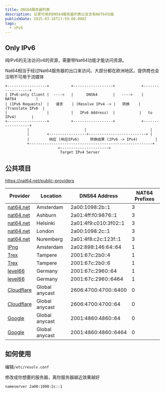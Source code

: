 ```yaml
---
title: DNS64服务器列表
description: 记录可用的DNS64服务器列表以及含有NAT64功能
publishDate: 2025-03-16T17:59:00.000Z
tags:
  - iPv6
---
```

## Only IPv6

纯IPv6的无法访问v4的资源，需要带Nat64功能才能访问资源。

Nat64相当于经过Nat64服务器的出口来访问。大部分都在欧洲地区。提供商也会注明不可用于流媒体
```
+------------------+          +------------------+            +------------------+
| IPv6-only Client |  ---->   |      DNS64       |   ---->    |    NAT64         |
| (IPv6 Requests)  |   请求    | (Resolve IPv4 -> |   转换    | (Translate IPv6  |
|                  |          |   IPv6 Address)  |           |   to IPv4)       |
+------------------+          +------------------+            +------------------+
          |                         |                             |
          |        <-----------------+--------------------------> |
          |         响应 (响应IPv6)     转换结果 (IPv6 -> IPv4)        |
          +--------------------------------------------------------+
                        <---------------------->           
                         Target IPv4 Server
```

## 公共项目

https://nat64.net/public-providers

| Provider                                 | Location      | DNS64 Address                | NAT64 Prefixes |
|------------------------------------------|---------------|------------------------------|----------------|
| [nat64.net](https://nat64.net/)          | Amsterdam     | 2a00:1098:2b::1              | 3              |
| [nat64.net](https://nat64.net/)          | Ashburn       | 2a01:4ff:f0:9876::1          | 3              |
| [nat64.net](https://nat64.net/)          | Helsinki      | 2a01:4f9:c010:3f02::1        | 3              |
| [nat64.net](https://nat64.net/)          | London        | 2a00:1098:2c::1              | 3              |
| [nat64.net](https://nat64.net/)          | Nuremberg     | 2a01:4f8:c2c:123f::1         | 3              |
| [IPng](https://ipng.ch/s/articles/2024/05/25/nat64-1.html) | Amsterdam     | 2a02:898:146:64::64         | 1              |
| [Trex](http://www.trex.fi/2011/dns64.html) | Tampere       | 2001:67c:2b0::4              | 1              |
| [Trex](http://www.trex.fi/2011/dns64.html) | Tampere       | 2001:67c:2b0::6              | 1              |
| [level66](https://noc.level66.network/services/nat64/) | Germany       | 2001:67c:2960::64           | 1              |
| [level66](https://noc.level66.network/services/nat64/) | Germany       | 2001:67c:2960::6464         | 1              |
| [Cloudflare](https://developers.cloudflare.com/1.1.1.1/ipv6-networks/) | Global anycast | 2606:4700:4700::6400       | 0              |
| [Cloudflare](https://developers.cloudflare.com/1.1.1.1/ipv6-networks/) | Global anycast | 2606:4700:4700::64         | 0              |
| [Google](https://developers.google.com/speed/public-dns/docs/dns64) | Global anycast | 2001:4860:4860::64         | 0              |
| [Google](https://developers.google.com/speed/public-dns/docs/dns64) | Global anycast | 2001:4860:4860::6464       | 0              |

## 如何使用

编辑`/etc/resolv.conf` 

修改成你想要的服务器，离你服务器越近效果越好

`nameserver 2a00:1098:2c::1`
